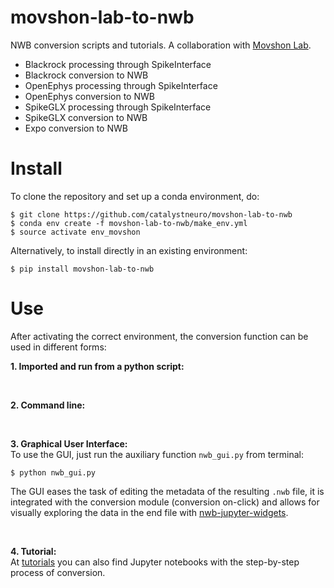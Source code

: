 # movshon-lab-to-nwb

NWB conversion scripts and tutorials. A collaboration with [Movshon Lab](https://www.cns.nyu.edu/labs/movshonlab/).

- Blackrock processing through SpikeInterface
- Blackrock conversion to NWB
- OpenEphys processing through SpikeInterface
- OpenEphys conversion to NWB
- SpikeGLX processing through SpikeInterface
- SpikeGLX conversion to NWB
- Expo conversion to NWB

# Install
To clone the repository and set up a conda environment, do:
```
$ git clone https://github.com/catalystneuro/movshon-lab-to-nwb
$ conda env create -f movshon-lab-to-nwb/make_env.yml
$ source activate env_movshon
```

Alternatively, to install directly in an existing environment:
```
$ pip install movshon-lab-to-nwb
```

# Use
After activating the correct environment, the conversion function can be used in different forms:

**1. Imported and run from a python script:** <br/>

<br/>

**2. Command line:** <br/>

<br/>

**3. Graphical User Interface:** <br/>
To use the GUI, just run the auxiliary function `nwb_gui.py` from terminal:
```
$ python nwb_gui.py
```
The GUI eases the task of editing the metadata of the resulting `.nwb` file, it is integrated with the conversion module (conversion on-click) and allows for visually exploring the data in the end file with [nwb-jupyter-widgets](https://github.com/NeurodataWithoutBorders/nwb-jupyter-widgets).

<br/>

**4. Tutorial:** <br/>
At [tutorials](https://github.com/catalystneuro/movshon-lab-to-nwb/tree/main/tutorials) you can also find Jupyter notebooks with the step-by-step process of conversion.